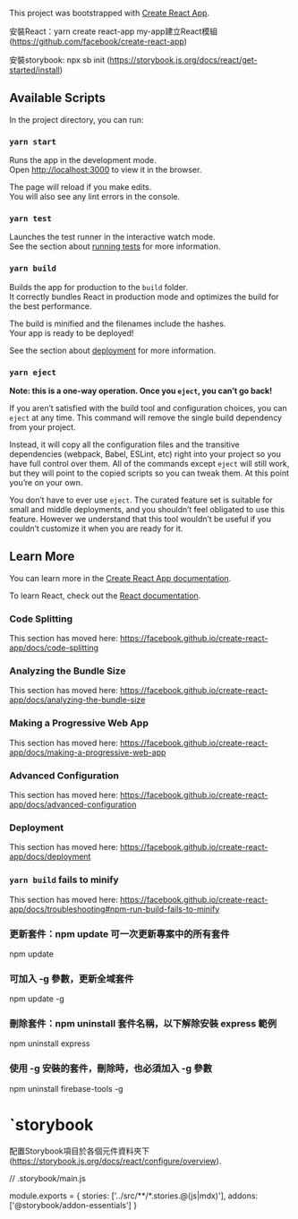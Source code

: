 This project was bootstrapped with [Create React App](https://github.com/facebook/create-react-app).

安裝React：yarn create react-app my-app建立React模組 (https://github.com/facebook/create-react-app)

安裝storybook: npx sb init (https://storybook.js.org/docs/react/get-started/install)

## Available Scripts

In the project directory, you can run:

### `yarn start`

Runs the app in the development mode.<br />
Open [http://localhost:3000](http://localhost:3000) to view it in the browser.

The page will reload if you make edits.<br />
You will also see any lint errors in the console.

### `yarn test`

Launches the test runner in the interactive watch mode.<br />
See the section about [running tests](https://facebook.github.io/create-react-app/docs/running-tests) for more information.

### `yarn build`

Builds the app for production to the `build` folder.<br />
It correctly bundles React in production mode and optimizes the build for the best performance.

The build is minified and the filenames include the hashes.<br />
Your app is ready to be deployed!

See the section about [deployment](https://facebook.github.io/create-react-app/docs/deployment) for more information.

### `yarn eject`

**Note: this is a one-way operation. Once you `eject`, you can’t go back!**

If you aren’t satisfied with the build tool and configuration choices, you can `eject` at any time. This command will remove the single build dependency from your project.

Instead, it will copy all the configuration files and the transitive dependencies (webpack, Babel, ESLint, etc) right into your project so you have full control over them. All of the commands except `eject` will still work, but they will point to the copied scripts so you can tweak them. At this point you’re on your own.

You don’t have to ever use `eject`. The curated feature set is suitable for small and middle deployments, and you shouldn’t feel obligated to use this feature. However we understand that this tool wouldn’t be useful if you couldn’t customize it when you are ready for it.

## Learn More

You can learn more in the [Create React App documentation](https://facebook.github.io/create-react-app/docs/getting-started).

To learn React, check out the [React documentation](https://reactjs.org/).

### Code Splitting

This section has moved here: https://facebook.github.io/create-react-app/docs/code-splitting

### Analyzing the Bundle Size

This section has moved here: https://facebook.github.io/create-react-app/docs/analyzing-the-bundle-size

### Making a Progressive Web App

This section has moved here: https://facebook.github.io/create-react-app/docs/making-a-progressive-web-app

### Advanced Configuration

This section has moved here: https://facebook.github.io/create-react-app/docs/advanced-configuration

### Deployment

This section has moved here: https://facebook.github.io/create-react-app/docs/deployment

### `yarn build` fails to minify

This section has moved here: https://facebook.github.io/create-react-app/docs/troubleshooting#npm-run-build-fails-to-minify

### 更新套件：npm update 可一次更新專案中的所有套件

npm update

### 可加入 -g 參數，更新全域套件

npm update -g

### 刪除套件：npm uninstall 套件名稱，以下解除安裝 express 範例

npm uninstall express

### 使用 -g 安裝的套件，刪除時，也必須加入 -g 參數

npm uninstall firebase-tools -g

# `storybook

配置Storybook項目於各個元件資料夾下(https://storybook.js.org/docs/react/configure/overview).

// .storybook/main.js

module.exports = {
  stories: ['../src/**/*.stories.@(js|mdx)'],
  addons: ['@storybook/addon-essentials']
}
